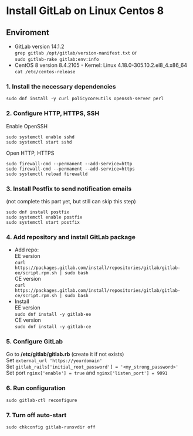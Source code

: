 # Install GitLab on Linux Centos 8
## Enviroment
* GitLab version 14.1.2 <br>
`grep gitlab /opt/gitlab/version-manifest.txt` or <br>
`sudo gitlab-rake gitlab:env:info` <br>
* CentOS 8 version 8.4.2105 - Kernel: Linux 4.18.0-305.10.2.el8_4.x86_64<br>
`cat /etc/centos-release`
### 1. Install the necessary dependencies
`sudo dnf install -y curl policycoreutils openssh-server perl`
### 2. Configure HTTP, HTTPS, SSH
Enable OpenSSH
```
sudo systemctl enable sshd
sudo systemctl start sshd
```
Open HTTP, HTTPS
```
sudo firewall-cmd --permanent --add-service=http
sudo firewall-cmd --permanent --add-service=https
sudo systemctl reload firewalld
```
### 3. Install Postfix to send notification emails
(not complete this part yet, but still can skip this step)
```
sudo dnf install postfix
sudo systemctl enable postfix
sudo systemctl start postfix
```
### 4. Add repository and install GitLab package
* Add repo: <br>
EE version <br>
`curl https://packages.gitlab.com/install/repositories/gitlab/gitlab-ee/script.rpm.sh | sudo bash` <br>
CE version <br>
`curl https://packages.gitlab.com/install/repositories/gitlab/gitlab-ce/script.rpm.sh | sudo bash` <br>
* Install <br>
EE version <br>
`sudo dnf install -y gitlab-ee` <br>
CE version <br>
`sudo dnf install -y gitlab-ce` <br>
### 5. Configure GitLab
Go to **/etc/gitlab/gitlab.rb** (create it if not exists) <br>
Set `external_url 'https://yourdomain'` <br>
Set `gitlab_rails['initial_root_password'] = '<my_strong_password>'` <br>
Set port `nginx['enable'] = true` and `nginx['listen_port'] = 9091`
### 6. Run configuration
`sudo gitlab-ctl reconfigure`
### 7. Turn off auto-start
`sudo chkconfig gitlab-runsvdir off`

